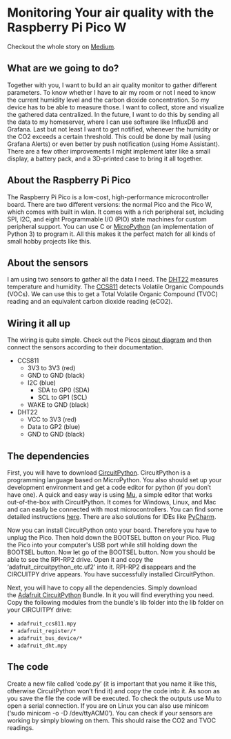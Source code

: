# Monitoring Your air quality with the Raspberry Pi Pico W

Checkout the whole story on [Medium](https://medium.com/@lukas.krimphove).

## What are we going to do?
Together with you, I want to build an air quality monitor to gather different parameters. To know whether I have to air my room or not I need to know the current humidity level and the carbon dioxide concentration. So my device has to be able to measure those. I want to collect, store and visualize the gathered data centralized. In the future, I want to do this by sending all the data to my homeserver, where I can use software like InfluxDB and Grafana. Last but not least I want to get notified, whenever the humidity or the CO2 exceeds a certain threshold. This could be done by mail (using Grafana Alerts) or even better by push notification (using Home Assistant). There are a few other improvements I might implement later like a small display, a battery pack, and a 3D-printed case to bring it all together.

## About the Raspberry Pi Pico
The Raspberry Pi Pico is a low-cost, high-performance microcontroller board. There are two different versions: the normal Pico and the Pico W, which comes with built in wlan. It comes with a rich peripheral set, including SPI, I2C, and eight Programmable I/O (PIO) state machines for custom peripheral support. You can use C or [MicroPython](https://micropython.org/) (an implementation of Python 3) to program it. All this makes it the perfect match for all kinds of small hobby projects like this.

## About the sensors
I am using two sensors to gather all the data I need. The [DHT22](https://learn.adafruit.com/dht) measures temperature and humidity. The [CCS811](https://learn.adafruit.com/adafruit-ccs811-air-quality-sensor) detects Volatile Organic Compounds (VOCs). We can use this to get a Total Volatile Organic Compound (TVOC) reading and an equivalent carbon dioxide reading (eCO2). 

## Wiring it all up
The wiring is quite simple. Check out the Picos [pinout diagram](https://datasheets.raspberrypi.com/picow/PicoW-A4-Pinout.pdf) and then connect the sensors according to their documentation.

- CCS811
	- 3V3 to 3V3 (red)
	- GND to GND (black)
	- I2C (blue)
		- SDA to GP0 (SDA)
		- SCL to GP1 (SCL)
	- WAKE to GND (black)
- DHT22
	- VCC to 3V3 (red)
	- Data to GP2 (blue)
	- GND to GND (black)

## The dependencies
First, you will have to download [CircuitPython](https://circuitpython.org/board/raspberry_pi_pico). CircuitPython is a programming language based on MicroPython. You also should set up your development environment and get a code editor for python (if you don’t have one). A quick and easy way is using [Mu](https://codewith.mu), a simple editor that works out-of-the-box with CircuitPython. It comes for Windows, Linux, and Mac and can easily be connected with most microcontrollers. You can find some detailed instructions [here](https://learn.adafruit.com/welcome-to-circuitpython/installing-mu-editor). There are also solutions for IDEs like [PyCharm](https://learn.adafruit.com/welcome-to-circuitpython/pycharm-and-circuitpython).

Now you can install CircuitPython onto your board. Therefore you have to unplug the Pico. Then hold down the BOOTSEL button on your Pico. Plug the Pico into your computer's USB port while still holding down the BOOTSEL button. Now let go of the BOOTSEL button. Now you should be able to see the RPI-RP2 drive. Open it and copy the ‘adafruit_circuitpython_etc.uf2’ into it. RPI-RP2 disappears and the CIRCUITPY drive appears. You have successfully installed CircuitPython.

Next, you will have to copy all the dependencies. Simply download the [Adafruit CircuitPython](https://github.com/adafruit/Adafruit_CircuitPython_Bundle) Bundle. In it you will find everything you need. Copy the following modules from the bundle's lib folder into the lib folder on your CIRCUITPY drive:
- `adafruit_ccs811.mpy`
- `adafruit_register/*`
- `adafruit_bus_device/*`
- `adafruit_dht.mpy`

## The code
Create a new file called ‘code.py’ (it is important that you name it like this, otherwise CircuitPython won’t find it) and copy the code into it. As soon as you save the file the code will be executed.
To check the outputs use Mu to open a serial connection. If you are on Linux you can also use minicom (‘sudo minicom -o -D /dev/ttyACM0’).
You can check if your sensors are working by simply blowing on them. This should raise the CO2 and TVOC readings.
